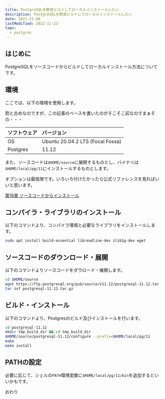 ```yaml
---
title: PostgreSQLを野良ビルドしてローカルインストールしたい
description: PostgreSQLを野良ビルドしてローカルインストールしたい
date: 2021-11-08
lastModified: 2022-11-23
tags: 
  - postgres
---
```


## はじめに

PostgreSQLをソースコードからビルドしてローカルインストール方法についてです。

## 環境

ここでは、以下の環境を使用します。

割と古めなのですが、この記事のベースを書いたのがそこそこ前なのでまぁその・・・

| ソフトウェア   | バージョン                            |
| :------- | :------------------------------- |
| OS       | Ubuntu 20.04.2 LTS (Focal Fossa) |
| Postgres | 11.12                            |

また、ソースコードは`$HOME/source`に展開するものとし、バイナリは`$HOME/local/pg/11`にインストールするものとします。

オプションは最低限です。いろいろ付けたかったら公式リファレンスを見ればいいと思います。

[第16章 ソースコードからインストール](https://www.postgresql.jp/document/11/html/installation.html)

## コンパイラ・ライブラリのインストール

以下のコマンドより、コンパイラ環境と必要なライブラリをインストールします。

```sh
sudo apt install build-essential libreadline-dev zlib1g-dev wget
```

## ソースコードのダウンロード・展開

以下のコマンドよりソースコードをダウロード・展開します。

```sh
cd $HOME/source
wget https://ftp.postgresql.org/pub/source/v11.12/postgresql-11.12.tar.gz
tar zxf postgresql-11.12.tar.gz
```

## ビルド・インストール

以下のコマンドより、Postgresのビルド及びインストールを行います。

```sh
cd postgresql-11.12
mkdir tmp_build_dir && cd tmp_build_dir
$HOME/source/postgresql-11.12/configure --prefix=$HOME/local/pg/11
make
make install
```

## PATHの設定

必要に応じて、シェルの`PATH`環境変数に`$HOME/local/pg/11/bin`を追加するといいかもです。

おわり
